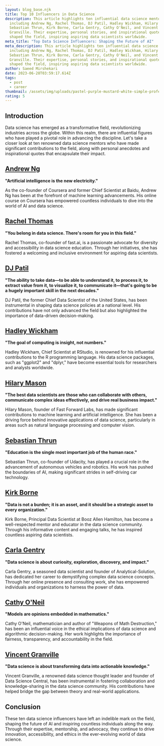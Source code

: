 ```yaml
---
layout: blog_base.njk
title: Top 10 Influencers in Data Science
description: This article highlights ten influential data science mentors,
  including Andrew Ng, Rachel Thomas, DJ Patil, Hadley Wickham, Hilary Mason,
  Sebastian Thrun, Kirk Borne, Carla Gentry, Cathy O'Neil, and Vincent
  Granville. Their expertise, personal stories, and inspirational quotes have
  shaped the field, inspiring aspiring data scientists worldwide.
meta_title: "Top Data Science Influencers: Shaping the Future of AI"
meta_description: This article highlights ten influential data science mentors,
  including Andrew Ng, Rachel Thomas, DJ Patil, Hadley Wickham, Hilary Mason,
  Sebastian Thrun, Kirk Borne, Carla Gentry, Cathy O'Neil, and Vincent
  Granville. Their expertise, personal stories, and inspirational quotes have
  shaped the field, inspiring aspiring data scientists worldwide.
author: Saeed Mirshekari
date: 2023-06-28T03:59:17.614Z
tags:
  - post
  - career
thumbnail: /assets/img/uploads/pastel-purple-mustard-white-simple-professional-employment-linkedin-profile-picture.jpg
rating: 5
---
```

<h2>Introduction</h2>

Data science has emerged as a transformative field, revolutionizing industries across the globe. Within this realm, there are influential figures who have played a pivotal role in advancing the discipline. Let's take a closer look at ten renowned data science mentors who have made significant contributions to the field, along with personal anecdotes and inspirational quotes that encapsulate their impact.

[<h2>Andrew Ng</h2>](https://www.andrewng.org/)

**"Artificial intelligence is the new electricity."**

As the co-founder of Coursera and former Chief Scientist at Baidu, Andrew Ng has been at the forefront of machine learning advancements. His online course on Coursera has empowered countless individuals to dive into the world of AI and data science.

[<h2>Rachel Thomas</h2>](https://www.fast.ai/about#rachel-thomas)

**"You belong in data science. There's room for you in this field."**

Rachel Thomas, co-founder of fast.ai, is a passionate advocate for diversity and accessibility in data science education. Through her initiatives, she has fostered a welcoming and inclusive environment for aspiring data scientists.

[<h2>DJ Patil</h2>](https://hai.stanford.edu/people/dj-patil)

**"The ability to take data—to be able to understand it, to process it, to extract value from it, to visualize it, to communicate it—that's going to be a hugely important skill in the next decades."**

DJ Patil, the former Chief Data Scientist of the United States, has been instrumental in shaping data science policies at a national level. His contributions have not only advanced the field but also highlighted the importance of data-driven decision-making.

[<h2>Hadley Wickham</h2>](http://hadley.nz/)

**"The goal of computing is insight, not numbers."**

Hadley Wickham, Chief Scientist at RStudio, is renowned for his influential contributions to the R programming language. His data science packages, such as "ggplot2" and "dplyr," have become essential tools for researchers and analysts worldwide.

[<h2>Hilary Mason</h2>](http://www.hilarymason.com/)

**"The best data scientists are those who can collaborate with others, communicate complex ideas effectively, and drive real business impact."**

Hilary Mason, founder of Fast Forward Labs, has made significant contributions to machine learning and artificial intelligence. She has been a driving force behind innovative applications of data science, particularly in areas such as natural language processing and computer vision.

[<h2>Sebastian Thrun</h2>](https://web.stanford.edu/~thrun/)

**"Education is the single most important job of the human race."**

Sebastian Thrun, co-founder of Udacity, has played a crucial role in the advancement of autonomous vehicles and robotics. His work has pushed the boundaries of AI, making significant strides in self-driving car technology.

[<h2>Kirk Borne](http://kirkborne.net/)</h2>

**"Data is not a burden; it is an asset, and it should be a strategic asset to every organization."**

Kirk Borne, Principal Data Scientist at Booz Allen Hamilton, has become a well-respected mentor and educator in the data science community. Through his informative content and engaging talks, he has inspired countless aspiring data scientists.

[<h2>Carla Gentry</h2>](https://amelia.ai/women-in-ai/carla-gentry/)</h2>

**"Data science is about curiosity, exploration, discovery, and impact."**

Carla Gentry, a seasoned data scientist and founder of Analytical-Solution, has dedicated her career to demystifying complex data science concepts. Through her online presence and consulting work, she has empowered individuals and organizations to harness the power of data.

[<h2>Cathy O'Neil</h2>](https://datascience.virginia.edu/people/cathy-oneil)</h2>

**"Models are opinions embedded in mathematics."**

Cathy O'Neil, mathematician and author of "Weapons of Math Destruction," has been an influential voice in the ethical implications of data science and algorithmic decision-making. Her work highlights the importance of fairness, transparency, and accountability in the field.

[<h2>Vincent Granville</h2>](https://www.datasciencecentral.com/profile/VincentGranville)</h2>

**"Data science is about transforming data into actionable knowledge."**

Vincent Granville, a renowned data science thought leader and founder of Data Science Central, has been instrumental in fostering collaboration and knowledge-sharing in the data science community. His contributions have helped bridge the gap between theory and real-world applications.

<h2>Conclusion</h2>

These ten data science influencers have left an indelible mark on the field, shaping the future of AI and inspiring countless individuals along the way. Through their expertise, mentorship, and advocacy, they continue to drive innovation, accessibility, and ethics in the ever-evolving world of data science.

<!--EndFragment-->